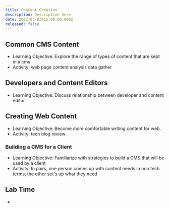 ```yaml
---
title: Content Creation
description: Description here
date: 2022-03-03T15:00:00.000Z
released: false
---
```


## Common CMS Content

- Learning Objective: Explore the range of types of content that are kept in a cms
- Activity: web page content analysis data gather

## Developers and Content Editors

- Learning Objective: Discuss relationship between developer and content editor

## Creating Web Content

- Learning Objective: Become more comfortable writing content for web.
- Activity: tech blog review

### Building a CMS for a Client

- Learning Objective: Familiarize with strategies to build a CMS that will be used by a client
- Activity: In pairs, one person comes up with content needs in non tech terms, the other set's up what they need

## Lab Time

-
